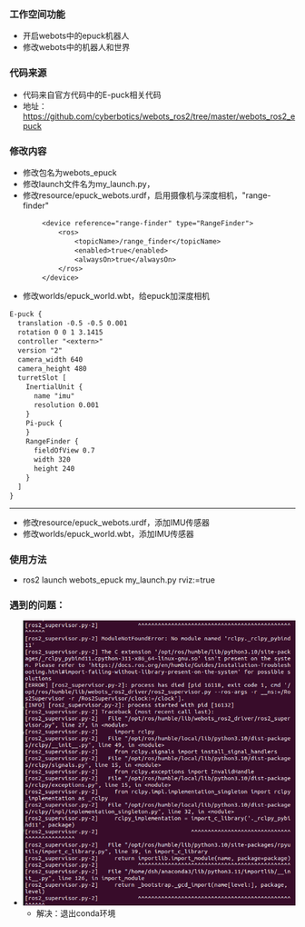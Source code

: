 ### 工作空间功能
- 开启webots中的epuck机器人
- 修改webots中的机器人和世界
### 代码来源
- 代码来自官方代码中的E-puck相关代码
- 地址：https://github.com/cyberbotics/webots_ros2/tree/master/webots_ros2_epuck


### 修改内容
- 修改包名为webots_epuck
- 修改launch文件名为my_launch.py，
- 修改resource/epuck_webots.urdf，启用摄像机与深度相机，"range-finder"
```
        <device reference="range-finder" type="RangeFinder">
            <ros>
                <topicName>/range_finder</topicName>
                <enabled>true</enabled>
                <alwaysOn>true</alwaysOn>
            </ros>
        </device>
```
- 修改worlds/epuck_world.wbt，给epuck加深度相机
```
E-puck {
  translation -0.5 -0.5 0.001
  rotation 0 0 1 3.1415
  controller "<extern>"
  version "2"
  camera_width 640
  camera_height 480
  turretSlot [
    InertialUnit {
      name "imu"
      resolution 0.001
    }
    Pi-puck {
    }
    RangeFinder {
      fieldOfView 0.7
      width 320
      height 240
    }
  ]
}
```
----------------
- 修改resource/epuck_webots.urdf，添加IMU传感器
- 修改worlds/epuck_world.wbt，添加IMU传感器

### 使用方法
- ros2 launch webots_epuck my_launch.py rviz:=true


### 遇到的问题：
- ![alt text](img/image.png)
    - 解决：退出conda环境